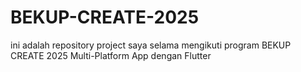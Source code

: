 # BEKUP-CREATE-2025
ini adalah repository project saya selama mengikuti program BEKUP CREATE 2025 Multi-Platform App dengan Flutter

